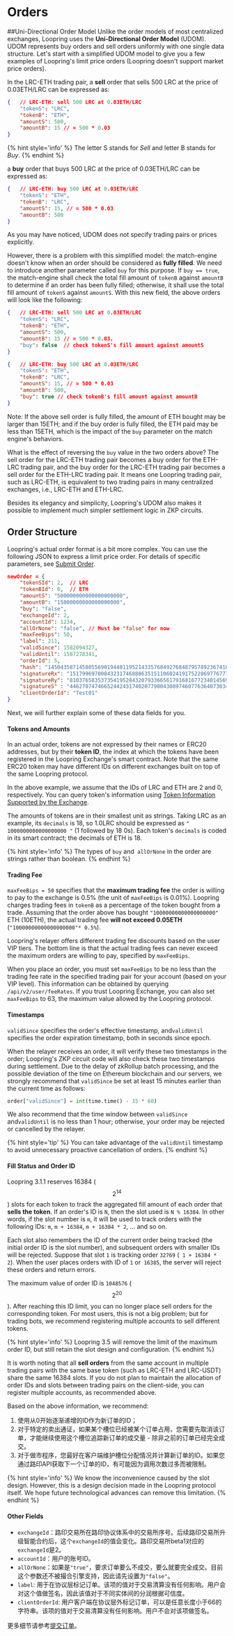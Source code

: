 # Orders


##Uni-Directional Order Model
Unlike the order models of most centralized exchanges, Loopring uses the **Uni-Directional Order Model** (UDOM). UDOM represents buy orders and sell orders uniformly with one single data structure. Let's start with a simplified UDOM model to give you a few examples of Loopring's limit price orders (Loopring doesn't support market price orders).

In the LRC-ETH trading pair, a **sell** order that sells 500 LRC at the price of 0.03ETH/LRC can be expressed as:
```JSON
{   // LRC-ETH: sell 500 LRC at 0.03ETH/LRC
    "tokenS": "LRC",
    "tokenB": "ETH",
    "amountS": 500,
    "amountB": 15 // = 500 * 0.03
}
```

{% hint style='info' %}
The letter S stands for *Sell* and letter B stands for *Buy*.
{% endhint %}


a **buy** order that buys 500 LRC at the price of 0.03ETH/LRC can be expressed as:
```JSON
{   // LRC-ETH: buy 500 LRC at 0.03ETH/LRC
    "tokenS": "ETH",
    "tokenB": "LRC",
    "amountS": 15, // = 500 * 0.03
    "amountB": 500 
}
```

As you may have noticed, UDOM does not specify trading pairs or prices explicitly.



However, there is a problem with this simplified model: the match-engine doesn't know when an order should be considered as **fully filled**. We need to introduce another parameter called `buy` for this purpose. If `buy == true`, the match-engine shall check the total fill amount of `tokenB` against `amountB` to determine if an order has been fully filled; otherwise, it shall use the total fill amount of `tokenS` against `amountS`. With this new field, the above orders will look like the following: 

```JSON
{   // LRC-ETH: sell 500 LRC at 0.03ETH/LRC
    "tokenS": "LRC",
    "tokenB": "ETH",
    "amountS": 500,
    "amountB": 15 // = 500 * 0.03，
    "buy": false  // check tokenS's fill amount against amountS
}
```

```JSON
{   // LRC-ETH: buy 500 LRC at 0.03ETH/LRC
    "tokenS": "ETH",
    "tokenB": "LRC",
    "amountS": 15, // = 500 * 0.03
    "amountB": 500,
    "buy": true // check tokenB's fill amount against amountB
}
```

Note: If the above sell order is fully filled, the amount of ETH bought may be larger than 15ETH; and if the buy order is fully filled, the ETH paid may be less than 15ETH, which is the impact of the `buy` parameter on the match engine's behaviors.


What is the effect of reversing the `buy` value in the two orders above? The sell order for the LRC-ETH trading pair becomes a buy order for the ETH-LRC trading pair, and the buy order for the LRC-ETH trading pair becomes a sell order for the ETH-LRC trading pair. It means one Loopring trading pair, such as LRC-ETH, is equivalent to two trading pairs in many centralized exchanges, i.e.,  LRC-ETH and ETH-LRC.

Besides its elegancy and simplicity, Loopring's UDOM also makes it possible to implement much simpler settlement logic in ZKP circuits.


## Order Structure
Loopring's actual order format is a bit more complex. You can use the following JSON to express a limit price order. For details of specific parameters, see [Submit Order](../dex_apis/submitOrder.md).

```JSON
newOrder = {
    "tokenSId": 2,  // LRC
    "tokenBId": 0,  // ETH
    "amountS": "500000000000000000000",
    "amountB": "15000000000000000000",
    "buy": "false",
    "exchangeId": 2,
    "accountId": 1234,
    "allOrNone": "false", // Must be "false" for now
    "maxFeeBips": 50,
    "label": 211,
    "validSince": 1582094327,
    "validUntil": 1587278341,
    "orderId": 5,
    "hash": "14504358714580556901944011952143357684927684879578923674101657902115012783290",
    "signatureRx": "15179969700843231746888635151106024191752286977677731880613780154804077177446",
    "signatureRy": "8103765835373541952843207933665617916816772340145691265012430975846006955894",
    "signatureS" : "4462707474665244243174020779004308974607763640730341744048308145656189589982",
    "clientOrderId": "Test01"
}
```

Next, we will further explain some of these data fields for you.

#### Tokens and Amounts
In an actual order,  tokens are not expressed by their names or ERC20 addresses, but by their **token ID**, the index at which the tokens have been registered in the Loopring Exchange's smart contract.  Note that the same ERC20 token may have different IDs on different exchanges built on top of the same Loopring protocol.

In the above example, we assume that the IDs of LRC and ETH are 2 and 0, respectively.
You can query token's information using [Token Information Supported by the Exchange](../dex_apis/getTokens.md).

The amounts of tokens are in their smallest unit as strings. Taking LRC as an example, its `decimals` is 18, so 1.0LRC should be expressed as `" 1000000000000000000 "` (1 followed by 18 0s). Each token's `decimals` is coded in its smart contract; the decimals of ETH is 18.

{% hint style='info' %}
The types of `buy` and` allOrNone` in the order are strings rather than boolean.
{% endhint %}

#### Trading Fee
`maxFeeBips = 50` specifies that the **maximum trading fee** the order is willing to pay to the exchange is 0.5% (the unit of `maxFeeBips` is 0.01%). Loopring charges trading fees in `tokenB` as a percentage of the token bought from a trade. Assuming that the order above has bought `"10000000000000000000"` ETH (10ETH), the actual trading fee **will not exceed 0.05ETH** (`"10000000000000000000"* 0.5%`).

Loopring's relayer offers different trading fee discounts based on the user VIP tiers. The bottom line is that the actual trading fees can never exceed the maximum orders are willing to pay, specified by `maxFeeBips`. 

When you place an order, you must set `maxFeeBips` to be no less than the trading fee rate in the specified trading pair for your account (based on your VIP level). This information can be obtained by querying `/api/v2/user/feeRates`. If you trust Loopring Exchange, you can also set `maxFeeBips` to 63, the maximum value allowed by the Loopring protocol.

#### Timestamps

`validSince` specifies the order's effective timestamp, and`validUntil` specifies the order expiration timestamp, both in seconds since epoch.

When the relayer receives an order, it will verify these two timestamps in the order; Loopring's ZKP circuit code will also check these two timestamps during settlement. Due to the delay of zkRollup batch processing, and the possible deviation of the time on Ethereum blockchain and our servers, we strongly recommend that `validSince` be set at least 15 minutes earlier than the current time as follows:

```python
order["validSince"] = int(time.time() - 15 * 60)
```
We also recommend that the time window between `validSince` and`validUntil` is no less than 1 hour; otherwise, your order may be rejected or cancelled by the relayer.

{% hint style='tip' %}
You can take advantage of the `validUntil` timestamp to avoid unnecessary proactive cancellation of orders.
{% endhint %}


#### Fill Status and Order ID


Loopring 3.1.1 reserves 16384 ($$2 ^ {14} $$) slots for each token to track the aggregated fill amount of each order  that **sells the token**. If an order's ID is `N`, then the slot used is `N % 16384`. In other words, if the slot number is `m`, it will be used to track orders with the following IDs:  `m`, `m + 16384`, `m + 16384 * 2`, ... and so on.

Each slot also remembers the ID of the current order being tracked (the initial order ID is the slot number), and subsequent orders with smaller  IDs will be rejected. Suppose that slot `1` is tracking order `32769` (` 1 + 16384 * 2`). When the user places orders with ID of `1` or` 16385`, the server will reject these orders and return errors.


The maximum value of order ID is `1048576` ($$2^{20}$$). After reaching this ID limit, you can no longer place sell orders for the corresponding token. For most users, this is not a big problem; but for trading bots,  we recommend registering multiple accounts to sell different tokens.

{% hint style='info' %}
Loopring 3.5 will remove the limit of the maximum order ID, but still retain the slot design and configuration.
{% endhint %}

It is worth noting that all **sell orders** from the same account in multiple trading pairs with the same base token (such as LRC-ETH and LRC-USDT) share the same 16384 slots. If you do not plan to maintain the allocation of order IDs and slots between trading pairs on the client-side, you can register multiple accounts, as recommended above.

Based on the above information, we recommend:
1. 使用从0开始逐渐递增的ID作为新订单的ID；
2. 对于特定的卖出通证，如果某个槽位已经被某个订单占用，您需要先取消该订单，才能继续使用这个槽位追踪新订单的成交量 - 除非之前的订单已经完全成交。
3. 对于做市程序，您最好在客户端维护槽位分配情况并计算新订单的ID。如果您通过路印API获取下一个订单的ID，有可能因为调用次数过多而被限制。

{% hint style='info' %}
We know the inconvenience caused by the slot design. However, this is a design decision made in the Loopring protocol itself. We hope future technological advances can remove this limitation.
{% endhint %}


#### Other Fields

- `exchangeId`：路印交易所在路印协议体系中的交易所序号。后续路印交易所升级智能合约后，这个`exchangeId`的值会变化。路印交易所beta1对应的`exchangeId`是2。
- `accountId`：用户的账号ID。
- `allOrNone`：如果是`"true"`，要求订单要么不成交，要么就要完全成交。目前这个参数还不被撮合引擎支持，因此请先设置为`"false"`。
- `label`: 用于在协议层标记订单。该项的值对于交易清算没有任何影响。用户会对这个值做签名，因此该值对于不同实体间的分润根据可信度。
- `clientOrderId`: 用户客户端在协议层外标记订单，可以是任意长度小于66的字符串。该项的值对于交易清算没有任何影响。用户不会对该项做签名。

更多细节请参考[提交订单](../dex_apis/submitOrder.md)。




